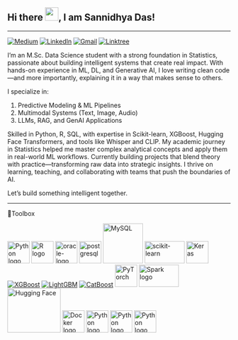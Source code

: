 ## Hi there <img src="https://raw.githubusercontent.com/MartinHeinz/MartinHeinz/master/wave.gif" width="30px">, I am Sannidhya Das!

----
[![Medium](https://img.shields.io/badge/Medium-%23000000.svg?logo=medium&logoColor=white)](https://medium.com/@dassannidhya003)
[![LinkedIn](https://img.shields.io/badge/LinkedIn-%230A66C2.svg?logo=linkedin&logoColor=white)](https://www.linkedin.com/in/sannidhya-das3/)
[![Gmail](https://img.shields.io/badge/Gmail-D14836?logo=gmail&logoColor=white)](mailto:dassannidhya003@gmail.com)
[![Linktree](https://img.shields.io/badge/LinkTree-1de9b6?logo=linktree&logoColor=white)](https://linktr.ee/sannidhyadas)

I’m an M.Sc. Data Science student with a strong foundation in Statistics, passionate about building intelligent systems that create real impact. With hands-on experience in ML, DL, and Generative AI, I love writing clean code—and more importantly, explaining it in a way that makes sense to others.

I specialize in:

1. Predictive Modeling & ML Pipelines
2. Multimodal Systems (Text, Image, Audio)
3. LLMs, RAG, and GenAI Applications

Skilled in Python, R, SQL, with expertise in Scikit-learn, XGBoost, Hugging Face Transformers, and tools like Whisper and CLIP. My academic journey in Statistics helped me master complex analytical concepts and apply them in real-world ML workflows.
Currently building projects that blend theory with practice—transforming raw data into strategic insights. I thrive on learning, teaching, and collaborating with teams that push the boundaries of AI.

Let’s build something intelligent together.

----
🧰Toolbox

<img src="https://cdn.worldvectorlogo.com/logos/python-5.svg" alt="Python logo" width="50px" height="50px" />  <img src="https://cdn.worldvectorlogo.com/logos/r-lang.svg" alt="R logo" width="50px" height="50px" />  <img src="https://cdn.worldvectorlogo.com/logos/oracle-logo.svg" alt="oracle-logo" width="50px" height="50px" />
<img src="https://cdn.jsdelivr.net/gh/devicons/devicon/icons/postgresql/postgresql-original.svg" alt="postgresql" width="50" height="50"/> <img src="https://upload.wikimedia.org/wikipedia/en/d/dd/MySQL_logo.svg" alt="MySQL" width="90"/> <img src="https://cdn.jsdelivr.net/gh/devicons/devicon/icons/scikitlearn/scikitlearn-original.svg" alt="scikit-learn" width="90" height="50"/> <img src="https://cdn.jsdelivr.net/gh/devicons/devicon/icons/keras/keras-original.svg" alt="Keras" width="50" height="50"/> [![XGBoost](https://img.shields.io/badge/XGBoost-324455?style=for-the-badge&logo=python&logoColor=white)](https://xgboost.ai/)
[![LightGBM](https://img.shields.io/badge/LightGBM-00BC8C?style=for-the-badge&logo=leaflet&logoColor=white)](https://github.com/microsoft/LightGBM)
[![CatBoost](https://img.shields.io/badge/CatBoost-FFCC00?style=for-the-badge&logo=apple&logoColor=black)](https://catboost.ai/)
<img src="https://cdn.jsdelivr.net/gh/devicons/devicon/icons/pytorch/pytorch-original.svg" alt="PyTorch" width="50" height="50"/> <img src="https://cdn.worldvectorlogo.com/logos/apache-spark-5.svg" alt="Spark logo" width="90px" height="50px" /> <img src="https://cdn.worldvectorlogo.com/logos/huggingface-1.svg" alt="Hugging Face" width="120" height="100"/> <img src="https://cdn.worldvectorlogo.com/logos/docker.svg" alt="Docker logo" width="50px" height="50px" />
<img src="https://cdn.worldvectorlogo.com/logos/python-5.svg" alt="Python logo" width="50px" height="50px" />
<img src="https://cdn.worldvectorlogo.com/logos/python-5.svg" alt="Python logo" width="50px" height="50px" />
<img src="https://cdn.worldvectorlogo.com/logos/python-5.svg" alt="Python logo" width="50px" height="50px" />

<!--
**SannidhyaDas/SannidhyaDas** is a ✨ _special_ ✨ repository because its `README.md` (this file) appears on your GitHub profile.

Here are some ideas to get you started:

- 🔭 I’m currently working on ...
- 🌱 I’m currently learning ...
- 👯 I’m looking to collaborate on ...
- 🤔 I’m looking for help with ...
- 💬 Ask me about ...
- 📫 How to reach me: ...
- 😄 Pronouns: ...
- ⚡ Fun fact: ...
-->

